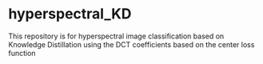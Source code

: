 # hyperspectral_KD
This repository is for hyperspectral image classification based on Knowledge Distillation using the DCT coefficients based on the center loss function
